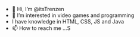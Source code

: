 - 👋 Hi, I’m @itsTrenzen
- 👀 I’m interested in video games and programming
- I have knowledge in HTML, CSS, JS and Java
- 📫 How to reach me ...S

<!---
itsTrenzen/itsTrenzen is a ✨ special ✨ repository because its `README.md` (this file) appears on your GitHub profile.
You can click the Preview link to take a look at your changes.
--->
